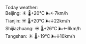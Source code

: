 Today weather:  
Beijing: ☀️   🌡️+20°C 🌬️←7km/h  
Tianjin: ☀️   🌡️+20°C 🌬️↓22km/h  
Shijiazhuang: ☀️   🌡️+26°C 🌬️←6km/h  
Tangshan: ☀️   🌡️+19°C 🌬️↓10km/h  
